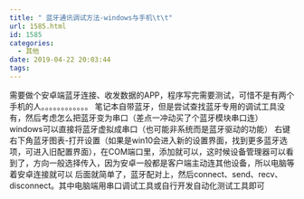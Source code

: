 ```yaml
---
title: " 蓝牙通讯调试方法-windows与手机\t\t"
url: 1585.html
id: 1585
categories:
  - 其他
date: 2019-04-22 20:03:44
tags:
---
```


需要做个安卓端蓝牙连接、收发数据的APP，程序写完需要测试，可惜不是有两个手机的人。。。。。。。。。。。。 笔记本自带蓝牙，但是尝试查找蓝牙专用的调试工具没有，然后考虑怎么把蓝牙变为串口（差点一冲动买了个蓝牙模块串口连） windows可以直接将蓝牙虚拟成串口（也可能非系统而是蓝牙驱动的功能） 右键右下角蓝牙图表-打开设置（如果是win10会进入新的设置界面，找到更多蓝牙选项，可进入旧配置界面），在COM端口里，添加就可以，这时候设备管理器可以看到了，方向一般选择传入，因为安卓一般都是客户端主动连其他设备，所以电脑等着安卓连接就可以 后面就简单了，蓝牙配对上，然后connect、send、recv、disconnect。其中电脑端用串口调试工具或自行开发自动化测试工具即可